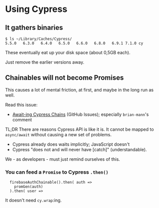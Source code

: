 # Using Cypress

## It gathers binaries

```
$ ls ~/Library/Caches/Cypress/
5.5.0	6.3.0	6.4.0	6.5.0	6.6.0	6.8.0	6.9.1 7.1.0 cy
```

These eventually eat up your disk space (about 0,5GB each). 

Just remove the earlier versions away.


## Chainables will not become Promises

This causes a lot of mental friction, at first, and maybe in the long run as well. 

Read this issue:

- [Await-ing Cypress Chains](https://github.com/cypress-io/cypress/issues/1417) (GitHub Issues); especially `brian-mann`'s comment

TL;DR There are reasons Cypress API is like it is. It cannot be mapped to `async/await` without causing a new set of problems.

- Cypress already does waits implicitly; JavaScript doesn't
- Cypress "does not and will never have [catch]" (understandable).

We - as developers - must just remind ourselves of this.


### You can feed a `Promise` to Cypress `.then()`

```
  firebaseAuthChainable().then( auth =>
    promGen(auth)
  ).then( user =>
```

It doesn't need `cy.wrap`:ing.

